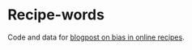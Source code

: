 # Recipe-words

Code and data for [blogpost on bias in online recipes](https://yiweiluo.github.io/blogposts/recipe_words/write-up_no_code_scrolling.html).

